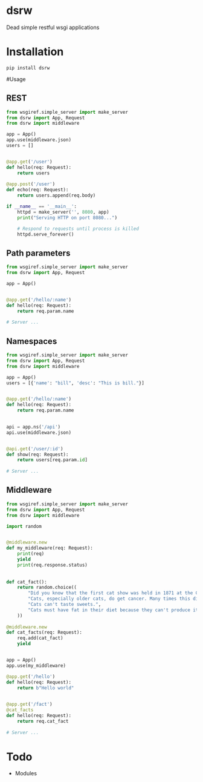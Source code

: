 # dsrw
Dead simple restful wsgi applications

# Installation

```pip install dsrw```

#Usage
## REST

```python
from wsgiref.simple_server import make_server
from dsrw import App, Request
from dsrw import middleware

app = App()
app.use(middleware.json)
users = []


@app.get('/user')
def hello(req: Request):
    return users
    
@app.post('/user')
def echo(req: Request):
    return users.append(req.body)

if __name__ == '__main__':
    httpd = make_server('', 8080, app)
    print("Serving HTTP on port 8080...")

    # Respond to requests until process is killed
    httpd.serve_forever()

```

## Path parameters
```python
from wsgiref.simple_server import make_server
from dsrw import App, Request

app = App()


@app.get('/hello/:name')
def hello(req: Request):
    return req.param.name
    
# Server ...
```

## Namespaces
```python
from wsgiref.simple_server import make_server
from dsrw import App, Request
from dsrw import middleware

app = App()
users = [{'name': "bill", 'desc': "This is bill."}]


@app.get('/hello/:name')
def hello(req: Request):
    return req.param.name
    

api = app.ns('/api')
api.use(middleware.json)


@api.get('/user/:id')
def show(req: Request):
    return users[req.param.id]
 
# Server ...
```

## Middleware
```python
from wsgiref.simple_server import make_server
from dsrw import App, Request
from dsrw import middleware

import random


@middleware.new
def my_middleware(req: Request):
    print(req)
    yield
    print(req.response.status)
  
  
def cat_fact():
    return random.choice((
        "Did you know that the first cat show was held in 1871 at the Crystal Palace in London? Mee-wow!",
        "Cats, especially older cats, do get cancer. Many times this disease can be treated successfully.",
        "Cats can't taste sweets.",
        "Cats must have fat in their diet because they can't produce it on their own."
    ))
        
@middleware.new
def cat_facts(req: Request):
    req.add(cat_fact)
    yield


app = App()
app.use(my_middleware)

@app.get('/hello')
def hello(req: Request):
    return b"Hello world"
    

@app.get('/fact')
@cat_facts
def hello(req: Request):
    return req.cat_fact
    
# Server ...
```

# Todo
- Modules
